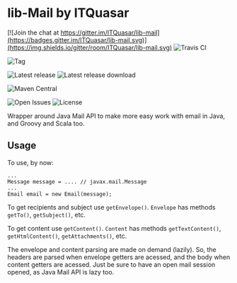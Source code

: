 lib-Mail by ITQuasar
====================

[![Join the chat at https://gitter.im/ITQuasar/lib-mail](https://badges.gitter.im/ITQuasar/lib-mail.svg)](https://img.shields.io/gitter/room/ITQuasar/lib-mail.svg)
![Travis CI](https://img.shields.io/travis/ITQuasar/lib-mail.svg)

![Tag](https://img.shields.io/github/tag/ITQuasar/lib-mail.svg)

![Latest release](https://img.shields.io/github/release/ITQuasar/lib-mail.svg)
![Latest release download](https://img.shields.io/github/downloads/ITQuasar/lib-mail/latest/total.svg)

![Maven Central](https://img.shields.io/maven-central/v/com.itquasar.multiverse/lib-mail.svg)

![Open Issues](https://img.shields.io/github/issues/ITQuasar/lib-mail.svg)
![License](https://img.shields.io/github/license/ITQuasar/lib-mail.svg)


Wrapper around Java Mail API to make more easy work with email in Java, and Groovy and Scala too.


Usage
-----

To use, by now:

```
...
Message message = .... // javax.mail.Message
...
Email email = new Email(message);
```

To get recipients and subject use `getEnvelope()`. `Envelope` has methods `getTo()`, `getSubject()`, etc.

To get content use `getContent()`. `Content` has methods `getTextContent()`, `getHtmlContent()`, `getAttachments()`, etc.

The envelope and content parsing are made on demand (lazily). So, the headers are parsed when envelope getters are acessed, and the body when content getters are acessed. Just be sure to have an open mail session opened, as Java Mail API is lazy too.

